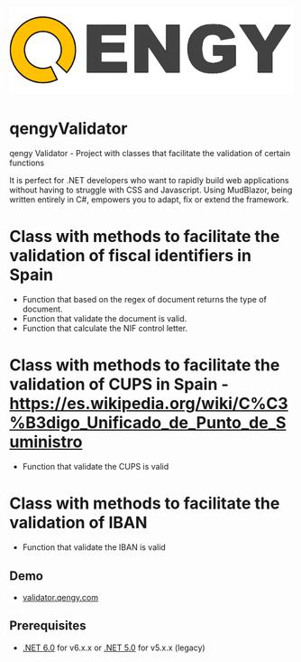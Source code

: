 # ![qengy](qengyValidator/wwwroot/imgs/biglogo.png)

# qengyValidator

qengy Validator - Project with classes that facilitate the validation of certain functions

It is perfect for .NET developers who want to rapidly build web applications without having to struggle with CSS and Javascript. Using MudBlazor, being written entirely in C#, empowers you to adapt, fix or extend the framework.

# Class with methods to facilitate the validation of fiscal identifiers in Spain

- Function that based on the regex of document returns the type of document.
- Function that validate the document is valid.
- Function that calculate the NIF control letter.

# Class with methods to facilitate the validation of CUPS in Spain - https://es.wikipedia.org/wiki/C%C3%B3digo_Unificado_de_Punto_de_Suministro

- Function that validate the CUPS is valid

# Class with methods to facilitate the validation of IBAN

- Function that validate the IBAN is valid

## Demo
- [validator.qengy.com](https://validator.qengy.com)

## Prerequisites
- [.NET 6.0](https://dotnet.microsoft.com/download/dotnet/6.0) for v6.x.x or [.NET 5.0](https://dotnet.microsoft.com/download/dotnet/5.0) for v5.x.x (legacy)
